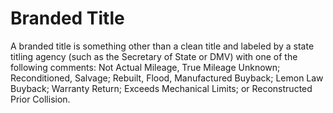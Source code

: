 ---
---

# Branded Title

A branded title is something other than a clean title and labeled by a state titling agency (such as the Secretary of State or DMV) with one of the following comments: Not Actual Mileage, True Mileage Unknown; Reconditioned, Salvage; Rebuilt, Flood, Manufactured Buyback; Lemon Law Buyback; Warranty Return; Exceeds Mechanical Limits; or Reconstructed Prior Collision.
